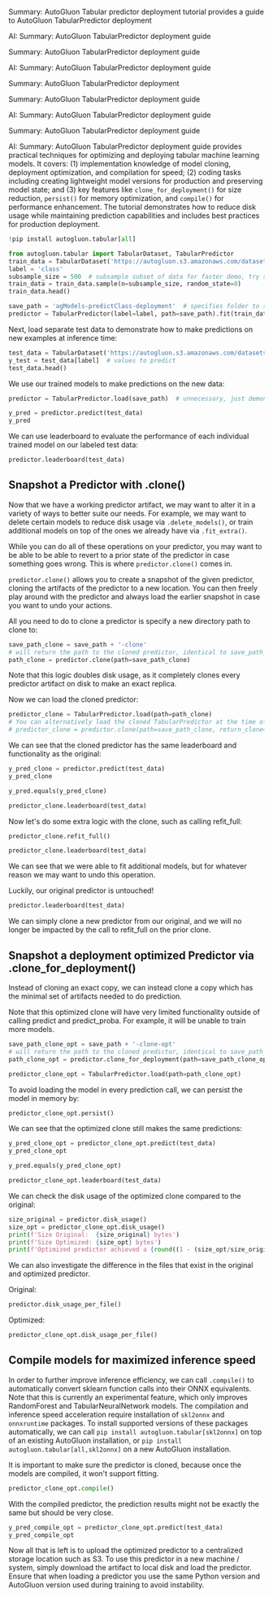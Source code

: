 Summary: AutoGluon Tabular predictor deployment tutorial provides a guide to AutoGluon TabularPredictor deployment

AI: Summary: AutoGluon TabularPredictor deployment guide

Summary: AutoGluon TabularPredictor deployment guide

AI: Summary: AutoGluon TabularPredictor deployment guide

Summary: AutoGluon TabularPredictor deployment

Summary: AutoGluon TabularPredictor deployment guide

AI: Summary: AutoGluon TabularPredictor deployment guide

Summary: AutoGluon TabularPredictor deployment guide

AI: Summary: AutoGluon TabularPredictor deployment guide provides practical techniques for optimizing and deploying tabular machine learning models. It covers: (1) implementation knowledge of model cloning, deployment optimization, and compilation for speed; (2) coding tasks including creating lightweight model versions for production and preserving model state; and (3) key features like `clone_for_deployment()` for size reduction, `persist()` for memory optimization, and `compile()` for performance enhancement. The tutorial demonstrates how to reduce disk usage while maintaining prediction capabilities and includes best practices for production deployment.

```python
!pip install autogluon.tabular[all]

```


```python
from autogluon.tabular import TabularDataset, TabularPredictor
train_data = TabularDataset('https://autogluon.s3.amazonaws.com/datasets/Inc/train.csv')
label = 'class'
subsample_size = 500  # subsample subset of data for faster demo, try setting this to much larger values
train_data = train_data.sample(n=subsample_size, random_state=0)
train_data.head()
```


```python
save_path = 'agModels-predictClass-deployment'  # specifies folder to store trained models
predictor = TabularPredictor(label=label, path=save_path).fit(train_data)
```

Next, load separate test data to demonstrate how to make predictions on new examples at inference time:


```python
test_data = TabularDataset('https://autogluon.s3.amazonaws.com/datasets/Inc/test.csv')
y_test = test_data[label]  # values to predict
test_data.head()
```

We use our trained models to make predictions on the new data:


```python
predictor = TabularPredictor.load(save_path)  # unnecessary, just demonstrates how to load previously-trained predictor from file

y_pred = predictor.predict(test_data)
y_pred
```

We can use leaderboard to evaluate the performance of each individual trained model on our labeled test data:


```python
predictor.leaderboard(test_data)
```

## Snapshot a Predictor with .clone()

Now that we have a working predictor artifact, we may want to alter it in a variety of ways to better suite our needs.
For example, we may want to delete certain models to reduce disk usage via `.delete_models()`,
or train additional models on top of the ones we already have via `.fit_extra()`.

While you can do all of these operations on your predictor,
you may want to be able to be able to revert to a prior state of the predictor in case something goes wrong.
This is where `predictor.clone()` comes in.

`predictor.clone()` allows you to create a snapshot of the given predictor,
cloning the artifacts of the predictor to a new location.
You can then freely play around with the predictor and always load 
the earlier snapshot in case you want to undo your actions.

All you need to do to clone a predictor is specify a new directory path to clone to:


```python
save_path_clone = save_path + '-clone'
# will return the path to the cloned predictor, identical to save_path_clone
path_clone = predictor.clone(path=save_path_clone)
```

Note that this logic doubles disk usage, as it completely clones
every predictor artifact on disk to make an exact replica.

Now we can load the cloned predictor:


```python
predictor_clone = TabularPredictor.load(path=path_clone)
# You can alternatively load the cloned TabularPredictor at the time of cloning:
# predictor_clone = predictor.clone(path=save_path_clone, return_clone=True)
```

We can see that the cloned predictor has the same leaderboard and functionality as the original:


```python
y_pred_clone = predictor.predict(test_data)
y_pred_clone
```


```python
y_pred.equals(y_pred_clone)
```


```python
predictor_clone.leaderboard(test_data)
```

Now let's do some extra logic with the clone, such as calling refit_full:


```python
predictor_clone.refit_full()

predictor_clone.leaderboard(test_data)
```

We can see that we were able to fit additional models, but for whatever reason we may want to undo this operation.

Luckily, our original predictor is untouched!


```python
predictor.leaderboard(test_data)
```

We can simply clone a new predictor from our original, and we will no longer be impacted
by the call to refit_full on the prior clone.

## Snapshot a deployment optimized Predictor via .clone_for_deployment()

Instead of cloning an exact copy, we can instead clone a copy
which has the minimal set of artifacts needed to do prediction.

Note that this optimized clone will have very limited functionality outside of calling predict and predict_proba.
For example, it will be unable to train more models.


```python
save_path_clone_opt = save_path + '-clone-opt'
# will return the path to the cloned predictor, identical to save_path_clone_opt
path_clone_opt = predictor.clone_for_deployment(path=save_path_clone_opt)
```


```python
predictor_clone_opt = TabularPredictor.load(path=path_clone_opt)
```

To avoid loading the model in every prediction call, we can persist the model in memory by:


```python
predictor_clone_opt.persist()
```

We can see that the optimized clone still makes the same predictions:


```python
y_pred_clone_opt = predictor_clone_opt.predict(test_data)
y_pred_clone_opt
```


```python
y_pred.equals(y_pred_clone_opt)
```


```python
predictor_clone_opt.leaderboard(test_data)
```

We can check the disk usage of the optimized clone compared to the original:


```python
size_original = predictor.disk_usage()
size_opt = predictor_clone_opt.disk_usage()
print(f'Size Original:  {size_original} bytes')
print(f'Size Optimized: {size_opt} bytes')
print(f'Optimized predictor achieved a {round((1 - (size_opt/size_original)) * 100, 1)}% reduction in disk usage.')
```

We can also investigate the difference in the files that exist in the original and optimized predictor.

Original:


```python
predictor.disk_usage_per_file()
```

Optimized:


```python
predictor_clone_opt.disk_usage_per_file()
```

## Compile models for maximized inference speed

In order to further improve inference efficiency, we can call `.compile()` to automatically
convert sklearn function calls into their ONNX equivalents.
Note that this is currently an experimental feature, which only improves RandomForest and TabularNeuralNetwork models.
The compilation and inference speed acceleration require installation of `skl2onnx` and `onnxruntime` packages.
To install supported versions of these packages automatically, we can call `pip install autogluon.tabular[skl2onnx]`
on top of an existing AutoGluon installation, or `pip install autogluon.tabular[all,skl2onnx]` on a new AutoGluon installation.

It is important to make sure the predictor is cloned, because once the models are compiled, it won't support fitting.


```python
predictor_clone_opt.compile()
```

With the compiled predictor, the prediction results might not be exactly the same but should be very close.


```python
y_pred_compile_opt = predictor_clone_opt.predict(test_data)
y_pred_compile_opt
```

Now all that is left is to upload the optimized predictor to a centralized storage location such as S3.
To use this predictor in a new machine / system, simply download the artifact to local disk and load the predictor.
Ensure that when loading a predictor you use the same Python version
and AutoGluon version used during training to avoid instability.
